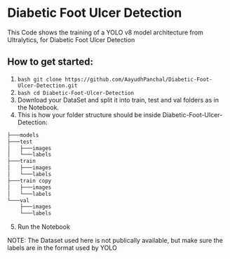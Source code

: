 # Diabetic Foot Ulcer Detection

This Code shows the training of a YOLO v8 model architecture from Ultralytics, for Diabetic Foot Ulcer Detection

## How to get started:
1. ```bash git clone https://github.com/AayudhPanchal/Diabetic-Foot-Ulcer-Detection.git```
1. ```bash cd Diabetic-Foot-Ulcer-Detection```
1. Download your DataSet and split it into train, test and val folders as in the Notebook.
1. This is how your folder structure should be inside Diabetic-Foot-Ulcer-Detection: 
```bash 
├───models
├───test
│   ├───images
│   └───labels
├───train
│   ├───images
│   └───labels
├───train copy
│   ├───images
│   └───labels
└───val
    ├───images
    └───labels
```
5. Run the Notebook

NOTE: The Dataset used here is not publically available, but make sure the labels are in the format used by YOLO